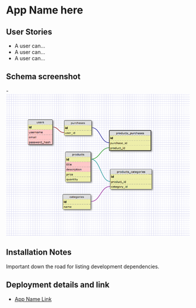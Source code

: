 # App Name here

## User Stories

- A user can...
- A user can...
- A user can...

## Schema screenshot

-![Schema](./fourth_gen_schema.png)

## Installation Notes

Important down the road for listing development dependencies.

## Deployment details and link

- [App Name Link](https:yourthing.herokuapp.com)
